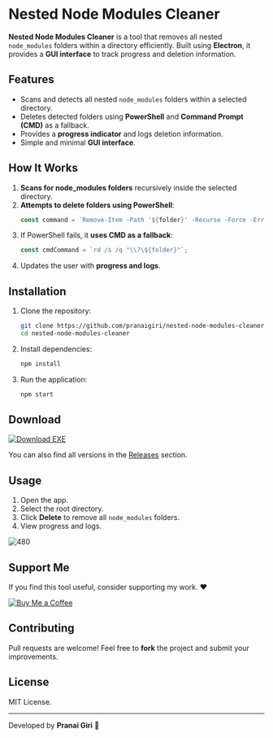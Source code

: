 # Nested Node Modules Cleaner

**Nested Node Modules Cleaner** is a tool that removes all nested `node_modules` folders within a directory efficiently. Built using **Electron**, it provides a **GUI interface** to track progress and deletion information.

## Features

- Scans and detects all nested `node_modules` folders within a selected directory.
- Deletes detected folders using **PowerShell** and **Command Prompt (CMD)** as a fallback.
- Provides a **progress indicator** and logs deletion information.
- Simple and minimal **GUI interface**.

## How It Works

1. **Scans for node_modules folders** recursively inside the selected directory.
2. **Attempts to delete folders using PowerShell**:
   ```javascript
   const command = `Remove-Item -Path '${folder}' -Recurse -Force -ErrorAction SilentlyContinue`;
   ```
3. If PowerShell fails, it **uses CMD as a fallback**:
   ```javascript
   const cmdCommand = `rd /s /q "\\?\${folder}"`;
   ```
4. Updates the user with **progress and logs**.

## Installation

1. Clone the repository:
   ```sh
   git clone https://github.com/pranaigiri/nested-node-modules-cleaner.git
   cd nested-node-modules-cleaner
   ```
2. Install dependencies:
   ```sh
   npm install
   ```
3. Run the application:
   ```sh
   npm start
   ```

## Download

<p align="left">
  <a href="https://github.com/pranaigiri/nested-node-modules-cleaner/releases/download/nested-node-modules-cleaner/NestedNodeModulesCleanerPortable.exe">
    <img src="https://img.shields.io/badge/Download-EXE-blue?style=for-the-badge&logo=windows" alt="Download EXE">
  </a>
</p>

You can also find all versions in the [Releases](https://github.com/pranaigiri/nested-node-modules-cleaner/releases) section.

## Usage

1. Open the app.
2. Select the root directory.
3. Click **Delete** to remove all `node_modules` folders.
4. View progress and logs.

![480](https://github.com/user-attachments/assets/41f26644-804f-46d4-95f7-33f6a822bda8)

## Support Me

If you find this tool useful, consider supporting my work. ❤️

[![Buy Me a Coffee](https://img.shields.io/badge/Buy%20Me%20a%20Coffee-Support%20My%20Work-orange?style=for-the-badge&logo=buy-me-a-coffee)](https://buymeacoffee.com/pranaigiri)

## Contributing

Pull requests are welcome! Feel free to **fork** the project and submit your improvements.

## License

MIT License.

---

Developed by **Pranai Giri** 🚀

